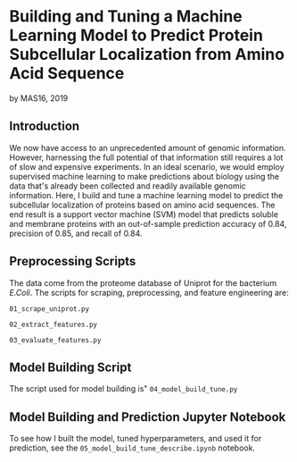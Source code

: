 # Building and Tuning a Machine Learning Model to Predict Protein Subcellular Localization from Amino Acid Sequence
by MAS16, 2019

## Introduction
We now have access to an unprecedented amount of genomic information. However, harnessing the full potential of that information still requires a lot of slow and expensive experiments. In an ideal scenario, we would employ supervised machine learning to make predictions about biology using the data that's already been collected and readily available genomic information. Here, I build and tune a machine learning model to predict the subcellular localization of proteins based on amino acid sequences. The end result is a support vector machine (SVM) model that predicts soluble and membrane proteins with an out-of-sample prediction accuracy of 0.84, precision of 0.85, and recall of 0.84.

## Preprocessing Scripts
The data come from the proteome database of Uniprot for the bacterium *E.Coli*. The scripts for scraping, preprocessing, and feature engineering are:

```01_scrape_uniprot.py```  

```02_extract_features.py```  

```03_evaluate_features.py```  

## Model Building Script
The script used for model building is"
```04_model_build_tune.py```

## Model Building and Prediction Jupyter Notebook
To see how I built the model, tuned hyperparameters, and used it for prediction, see the ```05_model_build_tune_describe.ipynb``` notebook.
